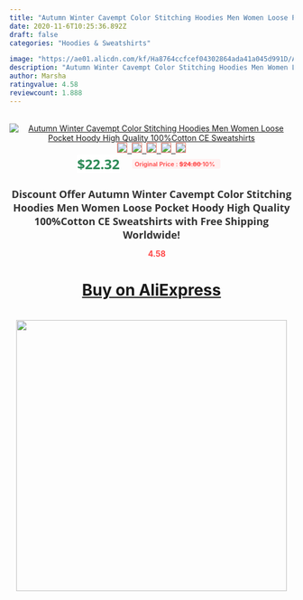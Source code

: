 ```yaml
---
title: "Autumn Winter Cavempt Color Stitching Hoodies Men Women Loose Pocket Hoody High Quality 100%Cotton CE Sweatshirts"
date: 2020-11-6T10:25:36.892Z
draft: false
categories: "Hoodies & Sweatshirts"

image: "https://ae01.alicdn.com/kf/Ha8764ccfcef04302864ada41a045d991D/Autumn-Winter-Cavempt-Color-Stitching-Hoodies-Men-Women-Loose-Pocket-Hoody-High-Quality-100-Cotton-CE.jpg"
description: "Autumn Winter Cavempt Color Stitching Hoodies Men Women Loose Pocket Hoody High Quality 100%Cotton CE Sweatshirts"
author: Marsha
ratingvalue: 4.58
reviewcount: 1.888
---
```

<br>
<div style="text-align: center;">
<a href="https://s.click.aliexpress.com/e/_A8oGbF" target="_blank" rel="nofollow noopener noreferrer"><img alt="Autumn Winter Cavempt Color Stitching Hoodies Men Women Loose Pocket Hoody High Quality 100%Cotton CE Sweatshirts" class="magnifier-image" src="https://ae01.alicdn.com/kf/Ha8764ccfcef04302864ada41a045d991D/Autumn-Winter-Cavempt-Color-Stitching-Hoodies-Men-Women-Loose-Pocket-Hoody-High-Quality-100-Cotton-CE.jpg_640x640.jpg">
<br>
<img style="border:1px solid salmon" src="https://ae01.alicdn.com/kf/Ha8764ccfcef04302864ada41a045d991D/Autumn-Winter-Cavempt-Color-Stitching-Hoodies-Men-Women-Loose-Pocket-Hoody-High-Quality-100-Cotton-CE.jpg_120x120.jpg">&nbsp;&nbsp;<img style="border:1px solid salmon" src="https://ae01.alicdn.com/kf/H2ce1800d6b6c4425abd4d41a436976d2i/Autumn-Winter-Cavempt-Color-Stitching-Hoodies-Men-Women-Loose-Pocket-Hoody-High-Quality-100-Cotton-CE.jpg_120x120.jpg">&nbsp;&nbsp;<img style="border:1px solid salmon" src="https://ae01.alicdn.com/kf/Hfc214244652246708e1ebe275e2e9e45O/Autumn-Winter-Cavempt-Color-Stitching-Hoodies-Men-Women-Loose-Pocket-Hoody-High-Quality-100-Cotton-CE.jpg_120x120.jpg">&nbsp;&nbsp;<img style="border:1px solid salmon" src="https://ae01.alicdn.com/kf/Hbb06dd02a72d48b39a87f6b1d69b119eP/Autumn-Winter-Cavempt-Color-Stitching-Hoodies-Men-Women-Loose-Pocket-Hoody-High-Quality-100-Cotton-CE.jpg_120x120.jpg">&nbsp;&nbsp;<img style="border:1px solid salmon" src="https://ae01.alicdn.com/kf/H95959242d2b04db68bf14d221213948fG/Autumn-Winter-Cavempt-Color-Stitching-Hoodies-Men-Women-Loose-Pocket-Hoody-High-Quality-100-Cotton-CE.jpg_120x120.jpg"></a></div><br0>
<div style="text-align: center;"><span style="background-color: white; border: 0px; box-sizing: border-box; color: seagreen; display: inline-block; font-family: &quot;open sans&quot; , &quot;arial&quot; , &quot;helvetica&quot; , sans-serif , &quot;heiti&quot;; font-size: 24px; font-stretch: inherit; font-weight: 700; line-height: inherit; margin: 0px 10px 0px 0px; padding: 0px; vertical-align: middle;">$22.32 </span>
<span style="background: rgb(255 , 241 , 241); border-radius: 3px; border: 0px; box-sizing: border-box; color: #ff4747; display: inline-block; font-family: inherit; font-size: 12px; font-stretch: inherit; font-style: inherit; font-variant: inherit; font-weight: 600; line-height: inherit; margin: 0px; padding: 2px 5px; transform: scale(0.9); vertical-align: middle;">Original Price : <b style="text-decoration: line-through;">$24.80 </b> 10%&nbsp;&nbsp;</span></div>
<h1 style="color: #333333; display: inline-block; font-family: &quot;open sans&quot; , &quot;arial&quot; , &quot;helvetica&quot; , sans-serif , &quot;heiti&quot;; font-size: 18px; font-stretch: inherit; font-weight: 700; text-align: center;">Discount Offer Autumn Winter Cavempt Color Stitching Hoodies Men Women Loose Pocket Hoody High Quality 100%Cotton CE Sweatshirts with Free Shipping Worldwide!</h1>
<div style="color: #ff4747; text-align: center;">
<img src="https://4.bp.blogspot.com/-M0ZcTcb-5uY/XleCXlxnR4I/AAAAAAAAAEc/OrjgMkXV1oMQFaCRZj5HQwOCBcu3w1FegCPcBGAYYCw/s1600/star.png" style="height: 15px;">&nbsp;<b>4.58</b></div>
<div class="button_cont" align="center"><a class="buynow_a" href="https://s.click.aliexpress.com/e/_A8oGbF" target="_blank" rel="nofollow noopener noreferrer"><H1>Buy on AliExpress</H1></a></div><br>
<div class="separator" style="clear: both; text-align: center;">
<img src="https://lh3.googleusercontent.com/-pTy5HemUv9M/XlePHvY0dAI/AAAAAAAAAE4/0nX5iRUoIWY8eMW9Dpxeirr157OZliDIgCLcBGAsYHQ/s1600/badge.gif" width="480">
</div>

